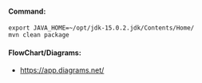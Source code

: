 #### Command:
```
export JAVA_HOME=~/opt/jdk-15.0.2.jdk/Contents/Home/
mvn clean package
```

#### FlowChart/Diagrams:
- https://app.diagrams.net/
      
